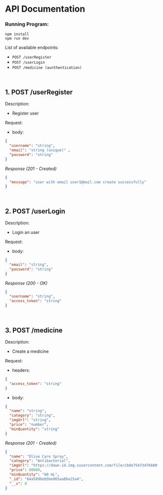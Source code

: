 # API Documentation

### Running Program:
```
npm install
npm run dev
```

List of available endpoints:

- `POST /userRegister`
- `POST /userLogin`
- `POST /medicine (aunthentication)`

&nbsp;

## 1. POST /userRegister

Description:
- Register user

Request:

- body:

```json
{
  "username": "string",
  "email": "string (unique)" ,
  "password": "string"
}
```

_Response (201 - Created)_

```json
{
  "message": "user with email user1@mail.com create successfully"
}

```

&nbsp;

## 2. POST /userLogin

Description:
- Login an user

Request:

- body:

```json
{
  "email": "string",
  "password": "string"
}
```

_Response (200 - OK)_

```json
{
  "username": "string",
  "access_token": "string"
}

```

&nbsp;

## 3. POST /medicine

Description:
- Create a medicine

Request:

- headers:

```json
{
  "access_token": "string"
}
```

- body:

```json
{
  "name": "string",
  "category": "string",
  "imgUrl": "string",
  "price": "number",
  "minQuantity": "string"
}
```

_Response (201 - Created)_

```json
{
  "name": "Olive Care Spray",
  "category": "Antibacterial",
  "imgUrl": "https://down-id.img.susercontent.com/file/cbde75473476b80f11e3e78303651ac5",
  "price": 80000,
  "minQuantity": "60 mL",
  "_id": "64a589beb5be865aa8be25a4",
  "__v": 0
}

```

&nbsp;
